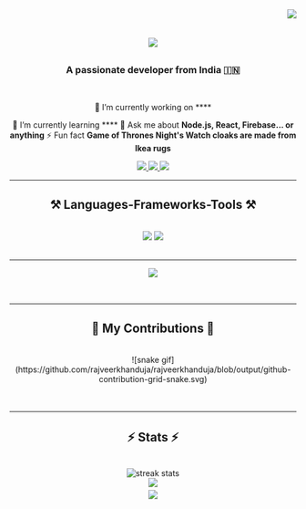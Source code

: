 <img align="right" src="https://visitor-badge.laobi.icu/badge?page_id=rajveerkhanduja.rajveerkhanduja" />
<h1 align="center">
    <img src="https://readme-typing-svg.herokuapp.com/?font=Righteous&size=35&center=true&vCenter=true&width=500&height=70&duration=4000&lines=Hi+There!+👋;+I'm+Rajveer+Singh+Khanduja!;" />
</h1>
<h3 align="center">A passionate developer from India 🇮🇳</h3>
<br/>
<div align="center">
 
 🔭 I’m currently working on ****
 
 🌱 I’m currently learning ****
💬 Ask me about **Node.js, React, Firebase... or anything**
⚡ Fun fact **Game of Thrones Night's Watch cloaks are made from Ikea rugs**
 </div>
 
<div align="center"> 
  <a href="mailto:rajveerkhanduja@gmail.com">
    <img src="https://img.shields.io/badge/Gmail-333333?style=for-the-badge&logo=gmail&logoColor=red" />
  </a>
  <a href="https://linkedin.com/in/rajveer-singh-khanduja" target="_blank">
    <img src="https://img.shields.io/badge/LinkedIn-0077B5?style=for-the-badge&logo=linkedin&logoColor=white" target="_blank" />
  </a>
  <a href="https://personal-portfolio-alpha-sable.vercel.app/" target="_blank">
     <img src="https://img.shields.io/badge/Portfolio-FF5722?style=for-the-badge&logo=todoist&logoColor=white" target="_blank" /> <!-- sqlite, safari, google-chrome are other good icon options -->
  </a>
</div>
 <hr/>
 
<h2 align="center">⚒️ Languages-Frameworks-Tools ⚒️</h2>
<br/>
<div align="center">
    <img src="https://skillicons.dev/icons?i=react,html,css,vscode,github,figma,tailwind,git" />
    <img src="https://skillicons.dev/icons?i=nodejs,python,javascript,c,cpp,nextjs,mysql" /><br>
</div>
<br/>
<hr/>

<p align="center">

  <img  align=top flex-grow=1 src="https://leetcard.jacoblin.cool/rajveerkhanduja74?theme=transparent&font=Nunito&ext=heatmap"/>  
</p>
<br/>
<hr/>
<div align="center">
  <h2>🐍 My Contributions 🐍</h2>
  <br>
  ![snake gif](https://github.com/rajveerkhanduja/rajveerkhanduja/blob/output/github-contribution-grid-snake.svg)
  <br/><br/><br/>
</div>
<hr/>
<h2 align="center">⚡ Stats ⚡</h2>
<br>
<div align=center>
    <img width=390 src="https://github-readme-streak-stats.herokuapp.com/?user=rajveerkhanduja&theme=vue-dark&hide_border=false" alt="streak stats"/>
    <br/>
    <img width=390 src="https://github-readme-stats.vercel.app/api?username=rajveerkhanduja&theme=vue-dark&show_icons=true&hide_border=false&count_private=true"/>
  <br/>
  <img width=390 align="center" src="https://github-readme-stats.vercel.app/api/top-langs/?username=rajveerkhanduja&theme=vue-dark&show_icons=true&hide_border=false&layout=compact"/>
</div>
<br/>
